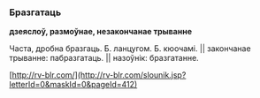 ### Бразгатаць
**дзеяслоў, размоўнае, незакончанае трыванне**

Часта, дробна бразгаць. Б. ланцугом. Б. кюочамі. || закончанае трыванне: пабразгатаць. || назоўнік: бразгатанне.

<a rel="author">[http://rv-blr.com/](http://rv-blr.com/slounik.jsp?letterId=0&maskId=0&pageId=412)</a>
